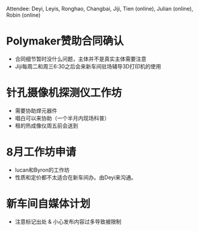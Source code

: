Attendee: Deyi, Leyis, Ronghao, Changbai, Jiji, Tien (online), Julian (online), Robin (online)

# Polymaker赞助合同确认

- 合同细节暂时没什么问题，主体并不是真实主体需要注意
- Jiji每周二和周三6:30之后会来新车间驻场辅导3D打印机的使用

# 针孔摄像机探测仪工作坊

- 需要协助焊元器件
- 唱白可以来协助（一个半月内现场科普）
- 租的热成像仪周五前会送到

# 8月工作坊申请

- lucan和Byron的工作坊
- 性质和定价都不太适合在新车间办。由Deyi来沟通。

# 新车间自媒体计划

- 注意标记出处 & 小心发布内容过多导致被限制
